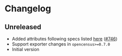 # Changelog

## Unreleased

- Added attributes following specs listed [here](https://github.com/census-instrumentation/opencensus-specs/blob/master/trace/HTTP.md#attributes)
  ([#746](https://github.com/census-instrumentation/opencensus-python/pull/746))
- Support exporter changes in `opencensus>=0.7.0`
- Initial version
